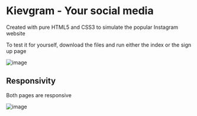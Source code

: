 # Kievgram - Your social media

Created with pure HTML5 and CSS3 to simulate the popular Instagram website

To test it for yourself, download the files and run either the index or the sign up page

![image](https://github.com/kievDevOps/Kievgram/sc1.png)

## Responsivity

Both pages are responsive

![image](https://github.com/kievDevOps/Kievgram/sc2.png)
